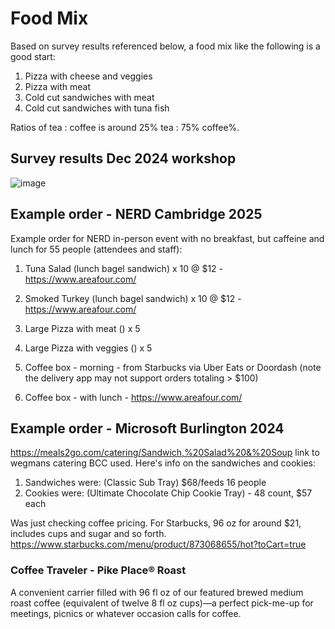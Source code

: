 # Food Mix

Based on survey results referenced below, a food mix like the following is a good start:

1. Pizza with cheese and veggies
2. Pizza with meat
3. Cold cut sandwiches with meat
4. Cold cut sandwiches with tuna fish

Ratios of tea : coffee is around 25% tea : 75% coffee%.

## Survey results Dec 2024 workshop

![image](https://github.com/user-attachments/assets/841ce740-4f77-4430-8745-4d42a35f2442)

## Example order - NERD Cambridge 2025

Example order for NERD in-person event with no breakfast, but caffeine and lunch for 55 people (attendees and staff):

1. Tuna Salad (lunch bagel sandwich) x 10 @ $12 - https://www.areafour.com/
2. Smoked Turkey (lunch bagel sandwich) x 10 @ $12 - https://www.areafour.com/
3. Large Pizza with meat () x 5
4. Large Pizza with veggies () x 5

1. Coffee box - morning - from Starbucks via Uber Eats or Doordash (note the delivery app may not support orders totaling > $100)
2. Coffee box - with lunch - https://www.areafour.com/

## Example order - Microsoft Burlington 2024

https://meals2go.com/catering/Sandwich,%20Salad%20&%20Soup link to wegmans catering BCC used. Here's info on the sandwiches and cookies:

1. Sandwiches were: (Classic Sub Tray) $68/feeds 16 people
2. Cookies were: (Ultimate Chocolate Chip Cookie Tray) - 48 count, $57 each

Was just checking coffee pricing. For Starbucks, 96 oz for around $21, includes cups and sugar and so forth.
https://www.starbucks.com/menu/product/873068655/hot?toCart=true

### Coffee Traveler - Pike Place® Roast
A convenient carrier filled with 96 fl oz of our featured brewed medium roast coffee (equivalent of twelve 8 fl oz cups)—a perfect pick-me-up for meetings, picnics or whatever occasion calls for coffee.

